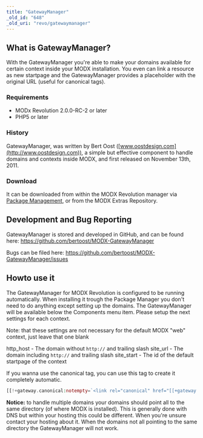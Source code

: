 ```yaml
---
title: "GatewayManager"
_old_id: "648"
_old_uri: "revo/gatewaymanager"
---
```


## What is GatewayManager?

With the GatewayManager you're able to make your domains available for certain context inside your MODX installation. You even can link a resource as new startpage and the GatewayManager provides a placeholder with the original URL (useful for canonical tags).

### Requirements

- MODx Revolution 2.0.0-RC-2 or later
- PHP5 or later

### History

GatewayManager, was written by Bert Oost ([www.oostdesign.com](http://www.oostdesign.com)), a simple but effective component to handle domains and contexts inside MODX, and first released on November 13th, 2011.

### Download

It can be downloaded from within the MODX Revolution manager via [Package Management](developing-in-modx/advanced-development/package-management "Package Management"), or from the MODX Extras Repository.

## Development and Bug Reporting

GatewayManager is stored and developed in GitHub, and can be found here: <https://github.com/bertoost/MODX-GatewayManager>

Bugs can be filed here: <https://github.com/bertoost/MODX-GatewayManager/issues>

## Howto use it

The GatewayManager for MODX Revolution is configured to be running automatically. When installing it trough the Package Manager you don't need to do anything except setting up the domains. The GatewayManager will be available below the Components menu item. Please setup the next settings for each context.

Note: that these settings are not necessary for the default MODX "web" context, just leave that one blank

http\_host - The domain without `http://` and trailing slash
site\_url - The domain including `http://` and trailing slash
site\_start - The id of the default startpage of the context

If you wanna use the canonical tag, you can use this tag to create it completely automatic.

 ``` php
[[!+gateway.canonical:notempty=`<link rel="canonical" href="[[+gateway.canonical]]" />`]]
```

**Notice:** to handle multiple domains your domains should point all to the same directory (of where MODX is installed). This is generally done with DNS but within your hosting this could be different. When you're unsure contact your hosting about it. When the domains not all pointing to the same directory the GatewayManager will not work.
